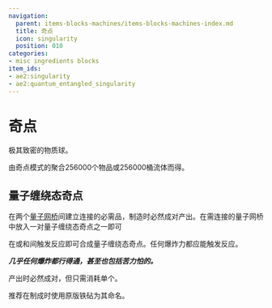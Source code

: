 ```yaml
---
navigation:
  parent: items-blocks-machines/items-blocks-machines-index.md
  title: 奇点
  icon: singularity
  position: 010
categories:
- misc ingredients blocks
item_ids:
- ae2:singularity
- ae2:quantum_entangled_singularity
---
```


# 奇点

<ItemImage id="singularity" scale="4" />

极其致密的物质球。

由奇点模式的<ItemLink id="condenser" />聚合256000个物品或256000桶流体而得。

## 量子缠绕态奇点

<ItemImage id="quantum_entangled_singularity" scale="4" />

在两个[量子网桥](quantum_bridge.md)间建立连接的必需品，制造时必然成对产出。在需连接的量子网桥中<ItemLink id="quantum_link" />放入一对量子缠绕态奇点之一即可

在<ItemLink id="minecraft:ender_pearl" />或<ItemLink id="ender_dust" />和<ItemLink id="singularity" />间触发反应即可合成量子缠绕态奇点。任何爆炸力都应能触发反应。

<RecipeFor id="quantum_entangled_singularity" />

***几乎任何爆炸都行得通，甚至也包括苦力怕的。***

产出时必然成对，但只需消耗单个<ItemLink id="singularity" />。

推荐在制成时使用原版铁砧为其命名。

